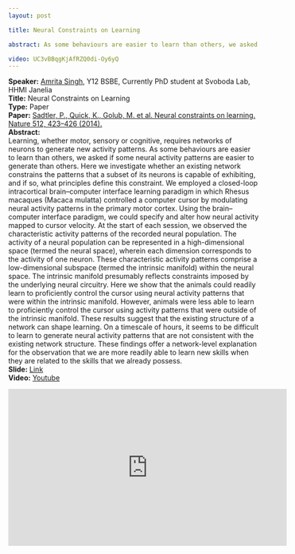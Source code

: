 ```yaml
---
layout: post

title: Neural Constraints on Learning

abstract: As some behaviours are easier to learn than others, we asked if some neural activity patterns are easier to generate than others 

video: UC3vBBqgKjAfRZQ0di-Oy6yQ
---
```

**Speaker:** <a href="https://www.janelia.org/people/amrita-singh" target="_blank">Amrita Singh</a>, Y12 BSBE, Currently PhD student at Svoboda Lab, HHMI Janelia <br>
**Title:** Neural Constraints on Learning <br>
**Type:** Paper <br>
**Paper:** <a href="https://www.nature.com/articles/nature13665" target="_blank">Sadtler, P., Quick, K., Golub, M. et al. Neural constraints on learning. Nature 512, 423–426 (2014).</a> <br>
**Abstract:** 
<br>Learning, whether motor, sensory or cognitive, requires networks of neurons to generate new activity patterns. As some behaviours are easier to learn than others, we asked if some neural activity patterns are easier to generate than others. Here we investigate whether an existing network constrains the patterns that a subset of its neurons is capable of exhibiting, and if so, what principles define this constraint. We employed a closed-loop intracortical brain–computer interface learning paradigm in which Rhesus macaques (Macaca mulatta) controlled a computer cursor by modulating neural activity patterns in the primary motor cortex. Using the brain–computer interface paradigm, we could specify and alter how neural activity mapped to cursor velocity. At the start of each session, we observed the characteristic activity patterns of the recorded neural population. The activity of a neural population can be represented in a high-dimensional space (termed the neural space), wherein each dimension corresponds to the activity of one neuron. These characteristic activity patterns comprise a low-dimensional subspace (termed the intrinsic manifold) within the neural space. The intrinsic manifold presumably reflects constraints imposed by the underlying neural circuitry. Here we show that the animals could readily learn to proficiently control the cursor using neural activity patterns that were within the intrinsic manifold. However, animals were less able to learn to proficiently control the cursor using activity patterns that were outside of the intrinsic manifold. These results suggest that the existing structure of a network can shape learning. On a timescale of hours, it seems to be difficult to learn to generate neural activity patterns that are not consistent with the existing network structure. These findings offer a network-level explanation for the observation that we are more readily able to learn new skills when they are related to the skills that we already possess.<br>
**Slide:** <a href="https://drive.google.com/file/d/15JQI8pjl-ijCis8MsllRh7nivTB4qU6I/view?usp=sharing" target="_blank">Link</a><br>
**Video:** <a href="https://youtu.be/5WJTBwUqf0s" target="_blank">Youtube</a><br>

<iframe width="560" height="315" src="https://www.youtube.com/embed/5WJTBwUqf0s" frameborder="0" allow="accelerometer; autoplay; clipboard-write; encrypted-media; gyroscope; picture-in-picture" allowfullscreen></iframe>